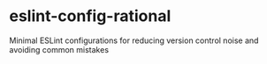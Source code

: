# eslint-config-rational
Minimal ESLint configurations for reducing version control noise and avoiding common mistakes
